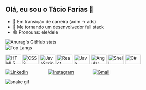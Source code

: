 ## Olá, eu sou o Tácio Farias 👋


- 🔭 Em transição de carreira (adm -> ads)
- 🌱 Me tornando um desenvolvedor full stack
- 😄 Pronouns: ele/dele

![Anurag's GitHub stats](https://github-readme-stats.vercel.app/api?username=taciopcfarias&show_icons=true&theme=transparent&card_width=450&include_all_commits=true)  
![Top Langs](https://github-readme-stats.vercel.app/api/top-langs/?username=taciopcfarias&layout=compact&theme=transparent&card_width=450&langs_count=6)


<p align="left">
  <img src="https://cdn.jsdelivr.net/gh/devicons/devicon/icons/html5/html5-original.svg" alt="HTML5" width="50" height="30"/>
  <img src="https://cdn.jsdelivr.net/gh/devicons/devicon/icons/css3/css3-original.svg" alt="CSS3" width="50" height="30"/>
  <img src="https://cdn.jsdelivr.net/gh/devicons/devicon/icons/javascript/javascript-original.svg" alt="JavaScript" width="50" height="30"/>
  <img src="https://cdn.jsdelivr.net/gh/devicons/devicon/icons/react/react-original.svg" alt="React" width="50" height="30"/>
  <img src="https://cdn.jsdelivr.net/gh/devicons/devicon/icons/java/java-original.svg" alt="Java" width="50" height="30"/>
  <img src="https://cdn.jsdelivr.net/gh/devicons/devicon/icons/angularjs/angularjs-original.svg" alt="Angular" width="50" height="30"/>
  <img src="https://cdn.jsdelivr.net/gh/devicons/devicon/icons/bash/bash-original.svg" alt="Shell" width="50" height="30"/>
  <img src="https://cdn.jsdelivr.net/gh/devicons/devicon/icons/csharp/csharp-original.svg" alt="C#" width="50" height="30"/>
</p>

[![LinkedIn](https://img.shields.io/badge/LinkedIn-0077B5?style=for-the-badge&logo=linkedin&logoColor=white)](https://www.linkedin.com/in/taciopcfarias/) &nbsp;&nbsp;&nbsp;&nbsp;&nbsp;&nbsp;&nbsp;&nbsp;&nbsp;&nbsp;&nbsp;&nbsp;&nbsp;&nbsp;
[![Instagram](https://img.shields.io/badge/Instagram-E4405F?style=for-the-badge&logo=instagram&logoColor=white)](https://www.instagram.com/taciopcfarias/)&nbsp;&nbsp;&nbsp;&nbsp;&nbsp;&nbsp;&nbsp;&nbsp;&nbsp;&nbsp;&nbsp;&nbsp;&nbsp;&nbsp;
[![Gmail](https://img.shields.io/badge/Gmail-D14836?style=for-the-badge&logo=gmail&logoColor=white)](mailto:taciopcfarias@gmail.com)

![snake gif](https://github.com/YOUR_USERNAME/taciopcfarias/blob/output/github-contribution-grid-snake-dark.svg)


